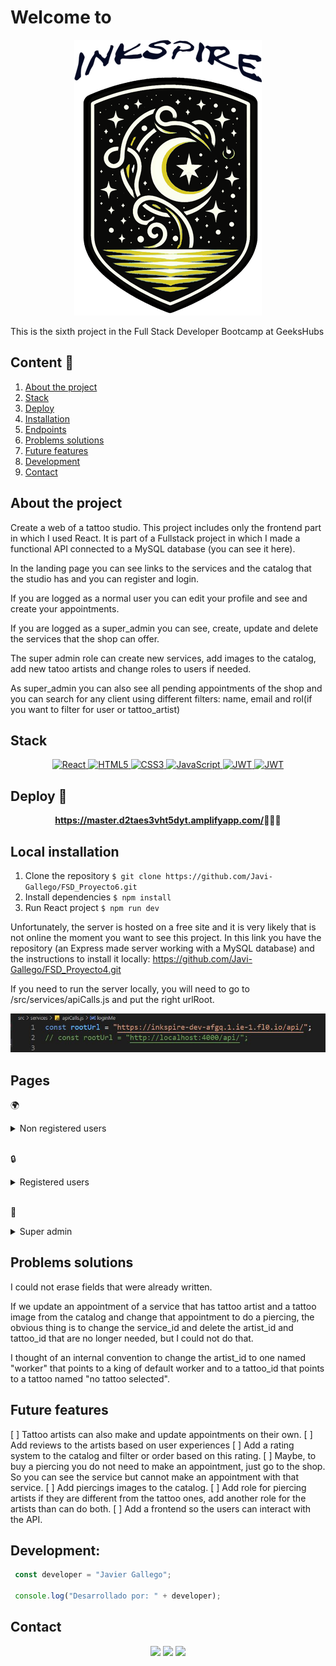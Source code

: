 # Welcome to

<center><img src="/src/img/readme/logo.png"/></center>

This is the sixth project in the Full Stack Developer Bootcamp at GeeksHubs


  ## Content 📝
  <ol>
    <li><a href="#about-the-project">About the project</a></li>
    <li><a href="#stack">Stack</a></li>
    <li><a href="#deploy-🚀">Deploy</a></li>
    <li><a href="#local-installation">Installation</a></li>
    <li><a href="#endpoints">Endpoints</a></li>
    <li><a href="#problems-solutions">Problems solutions</a></li>
    <li><a href="#future-features">Future features</a></li>
    <li><a href="#development">Development</a></li>
    <li><a href="#contact">Contact</a></li>
  </ol>


## About the project

Create a web of a tattoo studio. This project includes only the frontend part in which I used React. It is part of a Fullstack project in which I made a functional API connected to a MySQL database (you can see it here).

In the landing page you can see links to the services and the catalog that the studio has and you can register and login.

If you are logged as a normal user you can edit your profile and see and create your appointments.

If you are logged as a super_admin you can see, create, update and delete the services that the shop can offer.

The super admin role can create new services, add images to the catalog, add new tatoo artists and change roles to users if needed.

As super_admin you can also see all pending appointments of the shop and you can search for any client using different filters: name, email and rol(if you want to filter for user or tattoo_artist)


## Stack

<div align="center">
<a href="">
    <img src="https://img.shields.io/badge/React-000000?style=for-the-badge&logo=react&logoColor=White" alt="React" />
</a>
<a href="">
    <img src="https://img.shields.io/badge/HTML5-0f375d?style=for-the-badge&logo=html5" alt="HTML5" />
</a>
<a href="">
    <img src="https://img.shields.io/badge/css3-cc6636?style=for-the-badge&logo=css3" alt="CSS3" />
</a>
<a href="https://developer.mozilla.org/es/docs/Web/JavaScript">
    <img src= "https://img.shields.io/badge/javascipt-EFD81D?style=for-the-badge&logo=javascript&logoColor=black" alt="JavaScript"/>
</a>
<a href="">
    <img src="https://img.shields.io/badge/mantine-228cef?style=for-the-badge&logo=mantine&logoColor=white" alt="JWT" />
</a>
<a href="">
    <img src="https://img.shields.io/badge/JWT-287606?style=for-the-badge&logo=jsonwebtokens&logoColor=white" alt="JWT" />
</a>
 </div>

## Deploy 🚀
<div align="center">
    <a href="https://master.d2taes3vht5dyt.amplifyapp.com/"><strong>https://master.d2taes3vht5dyt.amplifyapp.com/</strong></a>🚀🚀🚀
</div>


## Local installation

1. Clone the repository
` $ git clone https://github.com/Javi-Gallego/FSD_Proyecto6.git `
2. Install dependencies
` $ npm install `
3. Run React project
` $ npm run dev `

Unfortunately, the server is hosted on a free site and it is very likely that is not online the moment you want to see this project. In this link you have the repository (an Express made server working with a MySQL database) and the instructions to install it locally:
https://github.com/Javi-Gallego/FSD_Proyecto4.git

If you need to run the server locally, you will need to go to /src/services/apiCalls.js and put the right urlRoot.
<center><img src="/src/img/readme/rooturl.JPG"></center>

## Pages
:earth_africa: 
<details>
<summary>Non registered users </summary>


- REGISTER :earth_africa:

<center><img src="/src/img/readme/register.JPG"></center>

- LOGIN :earth_africa:

<center><img src="/src/img/readme/login.JPG"></center> 


To log as a super_admin 
``` js
    "email": "super_admin@gmail.com",
    "password": "Aa123456"
```
To log as a normal user (or you can register your own)
``` js
    "email": "silvia@gmail.com",
    "password": "Aa123456"
```
</details>
</br>

:lock:
<details>
<summary>Registered users</summary>
</details>
</br>

:angel:
<details>
<summary>Super admin</summary>
</details>

## Problems solutions
I could not erase fields that were already written.

If we update an appointment of a service that has tattoo artist and a tattoo image from the catalog and change that appointment to do a piercing, the obvious thing is to change the service_id and delete the artist_id and tattoo_id that are no longer needed, but I could not do that.

I thought of an internal convention to change the artist_id to one named "worker" that points to a king of default worker and to a tattoo_id that points to a tattoo named "no tattoo selected".

## Future features
[ ] Tattoo artists can also make and update appointments on their own.
[ ] Add reviews to the artists based on user experiences
[ ] Add a rating system to the catalog and filter or order based on this rating.
[ ] Maybe, to buy a piercing you do not need to make an appointment, just go to the shop. So you can see the service but cannot make an appointment with that service.
[ ] Add piercings images to the catalog.
[ ] Add role for piercing artists if they are different from the tattoo ones, add another role for the artists than can do both.
[ ] Add a frontend so the users can interact with the API.

## Development:

``` js
 const developer = "Javier Gallego";

 console.log("Desarrollado por: " + developer);
```  

## Contact
<div align="center">
<a href = "mailto:galgar@gmail.com"><img src="https://img.shields.io/badge/Gmail-C6362C?style=for-the-badge&logo=gmail&logoColor=white" target="_blank"></a>
<a href="https://www.linkedin.com/in/javier-gallego-dev"><img src="https://img.shields.io/badge/-LinkedIn-%230077B5?style=for-the-badge&logo=linkedin&logoColor=white"></a>
<a href="https://github.com/Javi-Gallego"><img src="https://img.shields.io/badge/github-24292F?style=for-the-badge&logo=github&logoColor=white" target="_blank"></a>
</div>